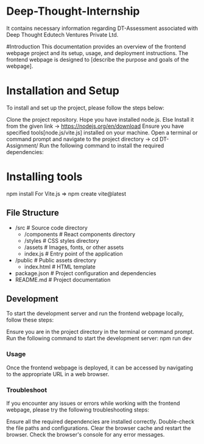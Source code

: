 # Deep-Thought-Internship
It contains necessary information regarding DT-Assessment associated with Deep Thought Edutech Ventures Private Ltd.

#Introduction
This documentation provides an overview of the frontend webpage project and its setup, usage, and deployment instructions. The frontend webpage is designed to [describe the purpose and goals of the webpage].

# Installation and Setup

To install and set up the project, please follow the steps below:

Clone the project repository.
Hope you have installed node.js. Else Install it from the given link -> https://nodejs.org/en/download
Ensure you have specified tools[node.js/vite.js]  installed on your machine.
Open a terminal or command prompt and navigate to the project directory -> cd DT-Assignment/
Run the following command to install the required dependencies:


# Installing tools 
npm install 
For Vite.js => npm create vite@latest


## File Structure
- /src                # Source code directory
  - /components      # React components directory
  - /styles          # CSS styles directory
  - /assets          # Images, fonts, or other assets
  - index.js          # Entry point of the application
- /public             # Public assets directory
  - index.html        # HTML template
- package.json        # Project configuration and dependencies
- README.md           # Project documentation

## Development

To start the development server and run the frontend webpage locally, follow these steps:

Ensure you are in the project directory in the terminal or command prompt.
Run the following command to start the development server:
npm run dev

### Usage
Once the frontend webpage is deployed, it can be accessed by navigating to the appropriate URL in a web browser.

### Troubleshoot
If you encounter any issues or errors while working with the frontend webpage, please try the following troubleshooting steps:

Ensure all the required dependencies are installed correctly.
Double-check the file paths and configurations.
Clear the browser cache and restart the browser.
Check the browser's console for any error messages.

